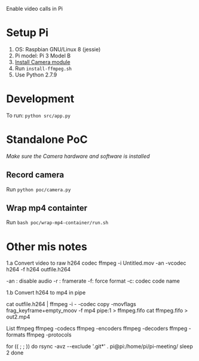 Enable video calls in Pi

# Setup Pi

1. OS: Raspbian GNU/Linux 8 (jessie)
1. Pi model: Pi 3 Model B
1. [Install Camera module](https://projects.raspberrypi.org/en/projects/getting-started-with-picamera)
1. Run `install-ffmpeg.sh`
1. Use Python 2.7.9

# Development

To run: `python src/app.py`

# Standalone PoC

*Make sure the Camera hardware and software is installed*

## Record camera

Run `python poc/camera.py`

## Wrap mp4 containter

Run `bash poc/wrap-mp4-container/run.sh`

# Other mis notes

1.a Convert video to raw h264 codec
ffmpeg -i Untitled.mov -an -vcodec h264 -f h264 outfile.h264

-an : disable audio
-r : framerate
-f: force format
-c: codec code name

1.b Convert h264 to mp4 in pipe

cat outfile.h264 | ffmpeg -i - -codec copy -movflags frag_keyframe+empty_moov -f mp4 pipe:1 > ffmpeg.fifo
cat ffmpeg.fifo > out2.mp4

List ffmpeg
ffmpeg -codecs
ffmpeg -encoders
ffmpeg -decoders
ffmpeg -formats
ffmpeg -protocols

for (( ; ; ))
do
  rsync -avz --exclude '.git*' . pi@pi:/home/pi/pi-meeting/
  sleep 2
done



